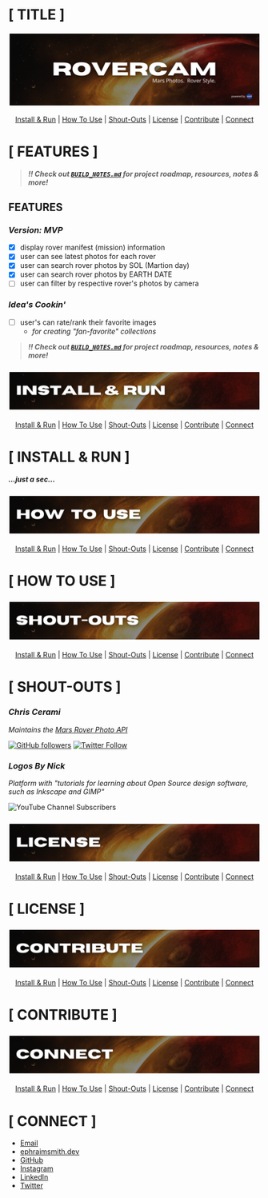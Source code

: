 # [ TITLE ]

<div align='center'>

![rovercam readme graphic](./assets/readme/title.png)

</div>

<div align='center'>

[Install & Run](#install) | [How To Use](#use) | [Shout-Outs](#shout-outs) | [License](#license) | [Contribute](#contribute) | [Connect](#connect)

</div>

# [ FEATURES ]

> **_:bangbang: Check out [`BUILD_NOTES.md`](https://github.com/ephraimsmithdev/rovercam/blob/prod/BUILD_NOTES.md) for project roadmap, resources, notes & more!_**

## **FEATURES**

### **_Version: MVP_**

- [x] display rover manifest (mission) information
- [x] user can see latest photos for each rover
- [x] user can search rover photos by SOL (Martion day)
- [x] user can search rover photos by EARTH DATE
- [ ] user can filter by respective rover's photos by camera

### **_Idea's Cookin'_**

- [ ] user's can rate/rank their favorite images
  - _for creating \"fan-favorite\" collections_

> **_:bangbang: Check out [`BUILD_NOTES.md`](https://github.com/ephraimsmithdev/rovercam/blob/prod/BUILD_NOTES.md) for project roadmap, resources, notes & more!_**

<h3 id='install' align='center'>

![rovercam readme graphic](./assets/readme/install.png)

</h3>

<div align='center'>

[Install & Run](#install) | [How To Use](#use) | [Shout-Outs](#shout-outs) | [License](#license) | [Contribute](#contribute) | [Connect](#connect)

</div>

# [ INSTALL & RUN ]

**_...just a sec..._**

<h3 id='use' align='center'>

![rovercam readme graphic](./assets/readme/use.png)

</h3>

<div align='center'>

[Install & Run](#install) | [How To Use](#use) | [Shout-Outs](#shout-outs) | [License](#license) | [Contribute](#contribute) | [Connect](#connect)

</div>

# [ HOW TO USE ]

<h3 id='shout-outs' align='center'>

![rovercam readme graphic](./assets/readme/shout-outs.png)

</h3>

<div align='center'>

[Install & Run](#install) | [How To Use](#use) | [Shout-Outs](#shout-outs) | [License](#license) | [Contribute](#contribute) | [Connect](#connect)

</div>

# [ SHOUT-OUTS ]

### **_Chris Cerami_**

_Maintains the [Mars Rover Photo API](https://github.com/chrisccerami/mars-photo-api)_

[![GitHub followers](https://img.shields.io/github/followers/chrisccerami?label=Follow&style=social)](https://github.com/chrisccerami)
[![Twitter Follow](https://img.shields.io/twitter/follow/chrisccerami?label=Follow&style=social)](https://twitter.com/chrisccerami)

### **_Logos By Nick_**

_Platform with "tutorials for learning about Open Source design software, such as Inkscape and GIMP"_

![YouTube Channel Subscribers](https://img.shields.io/youtube/channel/subscribers/UCEQXp_fcqwPcqrzNtWJ1w9w?style=social)

<h3 id='license' align='center'>

![rovercam readme graphic](./assets/readme/license.png)

</h3>

<div align='center'>

[Install & Run](#install) | [How To Use](#use) | [Shout-Outs](#shout-outs) | [License](#license) | [Contribute](#contribute) | [Connect](#connect)

</div>

# [ LICENSE ]

<h3 id='contribute' align='center'>

![rovercam readme graphic](./assets/readme/contribute.png)

</h3>

<div align='center'>

[Install & Run](#install) | [How To Use](#use) | [Shout-Outs](#shout-outs) | [License](#license) | [Contribute](#contribute) | [Connect](#connect)

</div>

# [ CONTRIBUTE ]

<h3 id='connect' align='center'>

![rovercam readme graphic](./assets/readme/connect.png)

</h3>

<div align='center'>

[Install & Run](#install) | [How To Use](#use) | [Shout-Outs](#shout-outs) | [License](#license) | [Contribute](#contribute) | [Connect](#connect)

</div>

# [ CONNECT ]

- [Email](mailto:github@modevx.com)
- [ephraimsmith.dev](https://ephraimsmith.dev)
- [GitHub](https://github.com/ephraimsmithdev)
- [Instagram](https://instagram.com/ephraimsmithdev)
- [LinkedIn](https://linkedin.com/in/ephraimsmithdev)
- [Twitter](https://twitter.com/ephraimsmithdev)
